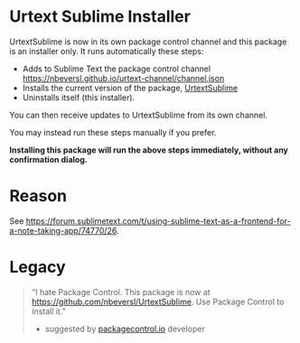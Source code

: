 # Urtext Sublime Installer

UrtextSublime is now in its own package control channel and this package is an installer only. It runs automatically these steps:

- Adds to Sublime Text the package control channel https://nbeversl.github.io/urtext-channel/channel.json
- Installs the current version of the package, [UrtextSublime](https://github.com/nbeversl/UrtextSublime)
- Uninstalls itself (this installer).

You can then receive updates to UrtextSublime from its own channel.

You may instead run these steps manually if you prefer.

**Installing this package will run the above steps immediately, without any confirmation dialog.**

# Reason

See https://forum.sublimetext.com/t/using-sublime-text-as-a-frontend-for-a-note-taking-app/74770/26. 

# Legacy

> “I hate Package Control. This package is now at https://github.com/nbeversl/UrtextSublime. Use Package Control to install it.”
> - suggested by [packagecontrol.io](packagecontrol.io) developer
